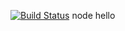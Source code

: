 [![Build Status](https://travis-ci.org/thisiskun/node-hello.svg)](https://travis-ci.org/thisiskun/node-hello)
node hello
